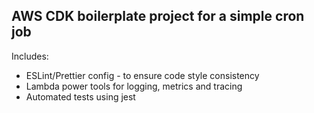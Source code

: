 ## AWS CDK boilerplate project for a simple cron job

Includes:
* ESLint/Prettier config - to ensure code style consistency
* Lambda power tools for logging, metrics and tracing
* Automated tests using jest

